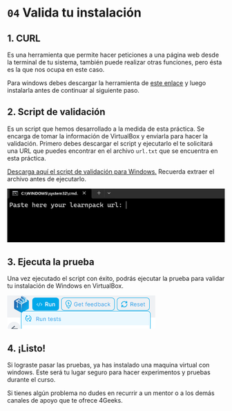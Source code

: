 # `04` Valida tu instalación

## 1. CURL

Es una herramienta que permite hacer peticiones a una página web desde la terminal de tu sistema, también puede realizar otras funciones, pero ésta es la que nos ocupa en este caso.

Para windows debes descargar la herramienta de [este enlace](https://curl.se/windows/) y luego instalarla antes de continuar al siguiente paso.

## 2. Script de validación

Es un script que hemos desarrollado a la medida de esta práctica. Se encarga de tomar la información de VirtualBox y enviarla para hacer la validación. Primero debes descargar el script y ejecutarlo el te solicitará una URL que puedes encontrar en el archivo `url.txt` que se encuentra en esta práctica.

[Descarga aquí el script de validación para Windows.](https://github.com/4GeeksAcademy/installing-windows-on-virtual-machine/blob/master/.learn/assets/sendData.zip)
Recuerda extraer el archivo antes de ejecutarlo.

![Script Windows](../../.learn/assets/script-win.png)


## 3. Ejecuta la prueba

Una vez ejecutado el script con éxito, podrás ejecutar la prueba para validar tu instalación de Windows en VirtualBox.

![Script Windows](../../.learn/assets/script-test.png)

## 4. ¡Listo!

Si lograste pasar las pruebas, ya has instalado una maquina virtual con windows. Este será tu lugar seguro para hacer experimentos y pruebas durante el curso.

Si tienes algún problema no dudes en recurrir a un mentor o a los demás canales de apoyo que te ofrece 4Geeks.
